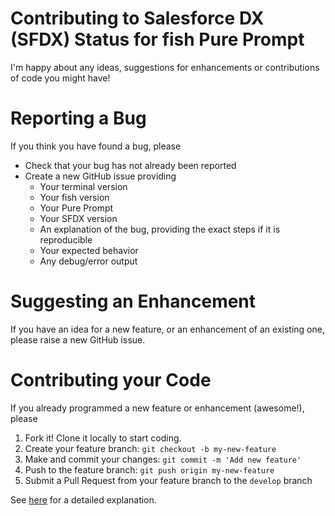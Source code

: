 # Contributing to Salesforce DX (SFDX) Status for fish Pure Prompt
I'm happy about any ideas, suggestions for enhancements or contributions of code you might have!

# Reporting a Bug
If you think you have found a bug, please

- Check that your bug has not already been reported
- Create a new GitHub issue providing
	- Your terminal version
	- Your fish version
	- Your Pure Prompt
	- Your SFDX version
	- An explanation of the bug, providing the exact steps if it is reproducible
	- Your expected behavior
	- Any debug/error output

# Suggesting an Enhancement
If you have an idea for a new feature, or an enhancement of an existing one, please raise a new GitHub issue.

# Contributing your Code
If you already programmed a new feature or enhancement (awesome!), please

1. Fork it! Clone it locally to start coding.
2. Create your feature branch: `git checkout -b my-new-feature`
3. Make and commit your changes: `git commit -m 'Add new feature'`
4. Push to the feature branch: `git push origin my-new-feature`
5. Submit a Pull Request from your feature branch to the `develop` branch

See [here](https://blog.scottlowe.org/2015/01/27/using-fork-branch-git-workflow/) for a detailed explanation.
